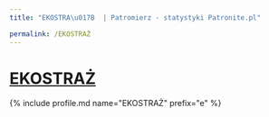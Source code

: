 ```yaml
---
title: "EKOSTRA\u017B  | Patromierz - statystyki Patronite.pl"

permalink: /EKOSTRAŻ
---
```


# [EKOSTRAŻ ](https://patronite.pl/EKOSTRAŻ)

{% include profile.md name="EKOSTRAŻ" prefix="e" %}
